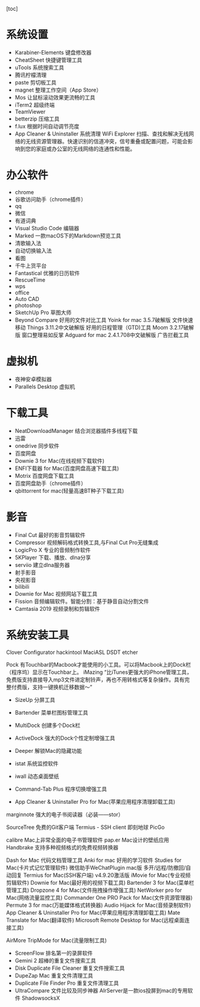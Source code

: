 [toc]
# 系统设置
- Karabiner-Elements 键盘修改器
- CheatSheet 快捷键管理工具
- uTools 系统搜索工具
- 腾讯柠檬清理
- paste 剪切板工具
- magnet 整理工作空间（App Store）
- Mos 让鼠标滚动效果更流畅的工具
- iTerm2 超级终端
- TeamViewer
- betterzip 压缩工具
- f.lux 根据时间自动调节亮度
- App Cleaner & Uninstaller 系统清理
WiFi Explorer 扫描、查找和解决无线网络的无线资源管理器。快速识别的信道冲突，信号重叠或配置问题，可能会影响到您的家庭或办公室的无线网络的连通性和性能。

# 办公软件
- chrome
- 谷歌访问助手（chrome插件）
- qq
- 微信
- 有道词典
- Visual Studio Code 编辑器
- Marked 一款macOS下的Markdown预览工具
- 清歌输入法
- 自动切换输入法
- 看图
- 千牛上货平台
- Fantastical 优雅的日历软件
- RescueTime
- wps
- office
- Auto CAD
- photoshop
- SketchUp Pro 草图大师
- Beyond Compare 好用的文件对比工具
Yoink for mac 3.5.7破解版 文件快速移动
Things 3.11.2中文破解版 好用的日程管理（GTD)工具
Moom 3.2.17破解版 窗口整理易如反掌
Adguard for mac 2.4.1.708中文破解版 广告拦截工具
# 虚拟机
- 夜神安卓模拟器
- Parallels Desktop 虚拟机
# 下载工具
- NeatDownloadManager 结合浏览器插件多线程下载
- 迅雷
- onedrive 同步软件
- 百度网盘
- Downie 3 for Mac(在线视频下载软件)
- ENFI下载器 for Mac(百度网盘高速下载工具)
- Motrix 百度网盘下载工具
- 百度网盘助手（chrome插件）
- qbittorrent for mac(轻量高速BT种子下载工具)
# 影音
- Final Cut 最好的影音剪辑软件
- Compressor 视频解码格式转换工具,与Final Cut Pro无缝集成
- LogicPro X 专业的音频制作软件
- 5KPlayer 下载、播放、dlna分享
- serviio 建立dlna服务器
- 射手影音
- 央视影音
- bilibili
- Downie for Mac 视频网站下载工具
- Fission 音频编辑软件。智能分割：基于静音自动分割文件
- Camtasia 2019 视频录制和剪辑软件
# 系统安装工具
Clover Configurator
hackintool
MaciASL
DSDT
etcher




Pock 有Touchbar的Macbook才能使用的小工具。可以将Macbook上的Dock栏（程序坞）显示在Touchbar上。
iMazing “比iTunes更强大的iPhone管理工具，免费版支持直接导入mp3文件进定制铃声，再也不用转格式等复杂操作。具有完整付费版，支持一键换机迁移数据～”





- SizeUp 分屏工具

- Bartender 菜单栏图标管理工具
- MultiDock 创建多个Dock栏
- ActiveDock 强大的Dock个性定制增强工具
- Deeper 解锁Mac的隐藏功能
- istat 系统监控软件
- iwall 动态桌面壁纸
- Command-Tab Plus 程序切换增强工具
- App Cleaner & Uninstaller Pro for Mac(苹果应用程序清理卸载工具)

marginnote 强大的电子书阅读器（必装——stor）

SourceTree 免费的Git客户端
Termius - SSH client
即刻地球
PicGo

calibre Mac上非常全面的电子书管理软件
pap.er Mac设计的壁纸应用
Handbrake 支持多种视频格式的免费视频转换器

Dash for Mac 代码文档管理工具
Anki for mac 好用的学习软件
Studies for Mac(卡片式记忆管理软件) 
微信助手WeChatPlugin mac版 多开/远程/防撤回/自动回复 
Termius for Mac(SSH客户端) v4.9.20激活版
iMovie for Mac(专业视频剪辑软件) 
Downie for Mac(最好用的视频下载工具) 
Bartender 3 for Mac(菜单栏管理工具) 
Dropzone 4 for Mac(文件拖拽操作增强工具) 
NetWorker pro for Mac(网络流量监控工具) 
Commander One PRO Pack for Mac(文件资源管理器) 
Permute 3 for mac(万能媒体格式转换器)
Audio Hijack for Mac(音频录制软件) 
App Cleaner & Uninstaller Pro for Mac(苹果应用程序清理卸载工具) 
Mate Translate for Mac(翻译软件) 
Microsoft Remote Desktop for Mac(远程桌面连接工具) 


AirMore
TripMode for Mac(流量限制工具)



- ScreenFlow 排名第一的录屏软件
- Gemini 2 超棒的重复文件搜索工具
- Disk Duplicate File Cleaner 重复文件搜索工具
- DupeZap Mac 重复文件清理工具
- Duplicate File Finder Pro 重复文件清理工具
- UltraCompare 文件比较及同步神器
AIrServer是一款ios投屏到mac的专用软件
ShadowsocksX